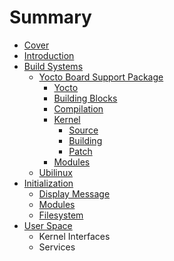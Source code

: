 # Summary

* [Cover](README.md)
* [Introduction](documentation/Introduction.md)
* [Build Systems](documentation/BuildSystems.md)
   * [Yocto Board Support Package](documentation/YoctoBoardSupportPackage.md)
       * [Yocto](documentation/Yocto.md)
       * [Building Blocks](documentation/BuildingBlocks.md)
       * [Compilation](documentation/Compilation.md)
       * [Kernel](documentation/Kernel.md)
           * [Source](documentation/Source.md)
           * [Building](documentation/Building.md)
           * [Patch](documentation/Patch.md)
       * [Modules](documentation/Modules.md)
   * [Ubilinux](documentation/Ubilinux.md)
* [Initialization](Initialization.md)
   * [Display Message](documentation/DisplayMessage.md)
   * [Modules](IModules.md)
   * [Filesystem](documentation/Filesystem.md)
* [User Space](documentation/UserSpace.md)
   * Kernel Interfaces
   * Services

